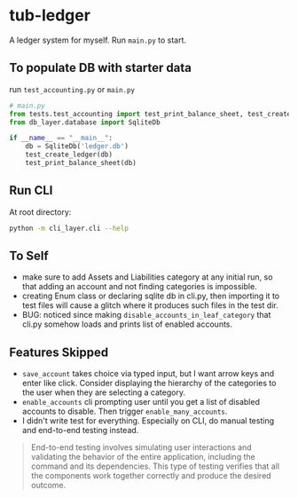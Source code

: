 # tub-ledger
A ledger system for myself. Run `main.py` to start.

## To populate DB with starter data
run `test_accounting.py` or `main.py`
```python
# main.py
from tests.test_accounting import test_print_balance_sheet, test_create_ledger
from db_layer.database import SqliteDb

if __name__ == "__main__":
    db = SqliteDb('ledger.db')
    test_create_ledger(db)
    test_print_balance_sheet(db)
```

## Run CLI
At root directory:
```bash
python -m cli_layer.cli --help
```

## To Self
- make sure to add Assets and Liabilities category at any initial run, so that adding an account and not finding categories is impossible.
- creating Enum class or declaring sqlite db in cli.py, then importing it to test files will cause a glitch where it produces
such files in the test dir.
- BUG: noticed since making `disable_accounts_in_leaf_category` that cli.py
somehow loads and prints list of enabled accounts.
## Features Skipped
- `save_account` takes choice via typed input, but I want arrow keys and enter like click.
Consider displaying the hierarchy of the categories to the user when they are selecting a category.
- `enable_accounts` cli prompting user until you get a list of disabled accounts to disable.
Then trigger `enable_many_accounts`.
- I didn't write test for everything. Especially on CLI, do manual testing and end-to-end testing instead.
> End-to-end testing involves simulating user interactions and validating the behavior of the entire application, including the command and its dependencies. This type of testing verifies that all the components work together correctly and produce the desired outcome.